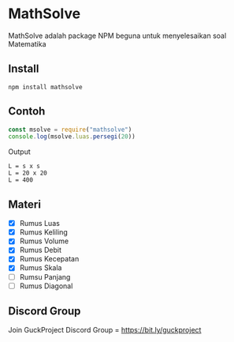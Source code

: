 # MathSolve
MathSolve adalah package NPM beguna untuk menyelesaikan soal Matematika
## Install
```npm install mathsolve```
## Contoh
```js
const msolve = require("mathsolve")
console.log(msolve.luas.persegi(20))
```
Output
```
L = s x s
L = 20 x 20
L = 400
```
## Materi
- [X] Rumus Luas
- [X] Rumus Keliling
- [X] Rumus Volume
- [X] Rumus Debit
- [X] Rumus Kecepatan
- [X] Rumus Skala
- [ ] Rumsu Panjang
- [ ] Rumus Diagonal
## Discord Group
Join GuckProject Discord Group = https://bit.ly/guckproject
